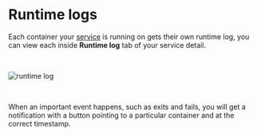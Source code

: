 # Runtime logs

Each container your [service]() is running on gets their own runtime log, you can view each inside **Runtime log** tab of your service detail.

<br/>

![runtime log](/runtime-log.png "runtime log")

<br/>

When an important event happens, such as exits and fails, you will get a notification with a button pointing to a particular container and at the correct timestamp.
